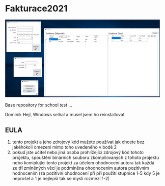 # Fakturace2021


![Screenshot](https://github.com/panmourovaty/Fakturace2021/blob/main/printsceen.PNG)


Base repository for school test ...

Dominik Hejl, Windows selhal a musel jsem ho reinstallovat

## EULA
1. tento projekt a jeho zdrojový kód mužete používat jak chcete bez jakéhokoli omezení mimo toho uvedeného v bodě 2
2. pokud jste učitel nebo jiná osoba prohlížející zdrojový kód tohoto projektu, spouštění binárních souboru zkompilovaných z tohoto projektu nebo komiplující tento projekt za účelem ohodnocení autora tak každá ze tří zmíněných věcí je podmíněna ohodnocením autora pozitivním hodnocením (za pozitivní ohodnocení při při použití stupnice 1-5 kdy 5 je neprošel a 1 je nejlepší tak se myslí rozmezí 1-2)
